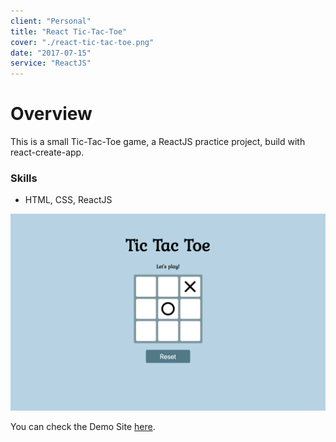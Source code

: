 ```yaml
---
client: "Personal"
title: "React Tic-Tac-Toe"
cover: "./react-tic-tac-toe.png"
date: "2017-07-15"
service: "ReactJS"
---
```


# Overview
This is a small Tic-Tac-Toe game, a ReactJS practice project, build with react-create-app.

### Skills
- HTML, CSS, ReactJS

![](./react-tic-tac-toe.png)

You can check the Demo Site [here](https://amelieyeh.github.io/react-tic-tac-toe/).
